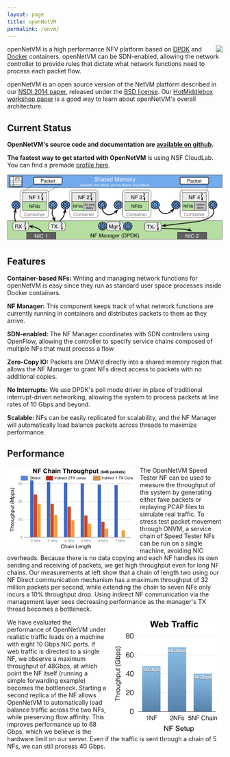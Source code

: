```yaml
---
layout: page
title: openNetVM
permalink: /onvm/
---
```


<img src="/res/onvm-logo.png" style="float:right; padding-left:15px;">

openNetVM is a high performance NFV platform based on [DPDK](http://dpdk.org) and [Docker](http://www.docker.com) containers.  openNetVM can be SDN-enabled, allowing the network controller to provide rules that dictate what network functions need to process each packet flow.

openNetVM is an open source version of the NetVM platform described in our [NSDI 2014 paper](http://faculty.cs.gwu.edu/~timwood/papers/14-NSDI-netvm.pdf), released under the [BSD license](https://github.com/sdnfv/openNetVM/blob/master/LICENSE). Our [HotMiddlebox workshop paper](http://faculty.cs.gwu.edu/~timwood/papers/16-HotMiddlebox-onvm.pdf) is a good way to learn about openNetVM's overall architecture.


## Current Status
**OpenNetVM's source code and documentation are [available on github](https://github.com/sdnfv/openNetVM).**

**The fastest way to get started with OpenNetVM** is using NSF CloudLab. You can find a premade [profile here](https://www.cloudlab.us/p/GWCloudLab/onvm-18.03). 

<img src="/res/netvm-arch.png" width="700px" style="padding-bottom:10px; margin-left: auto; margin-right: auto; display: block;">

## Features

**Container-based NFs:** Writing and managing network functions for openNetVM is easy since they run as standard user space processes inside Docker containers.

**NF Manager:** This component keeps track of what network functions are currently running in containers and distributes packets to them as they arrive.

**SDN-enabled:** The NF Manager coordinates with SDN controllers using OpenFlow, allowing the controller to specify service chains composed of multiple NFs that must process a flow.

**Zero-Copy IO:** Packets are DMA'd directly into a shared memory region that allows the NF Manager to grant NFs direct access to packets with no additional copies.

**No Interrupts:** We use DPDK's poll mode driver in place of traditional interrupt-driven networking, allowing the system to process packets at line rates of 10 Gbps and beyond.

**Scalable:** NFs can be easily replicated for scalability, and the NF Manager will automatically load balance packets across threads to maximize performance.

## Performance

<img src="/res/onvm-chain-perf.png" width="300px" height="196px" style="float:left; padding-right:10px">

The OpenNetVM Speed Tester NF can be used to measure the throughput of the system by generating either fake packets or replaying PCAP files to simulate real traffic. To stress test packet movement through ONVM, a service chain of Speed Tester NFs can be run on a single machine, avoiding NIC overheads. Because there is no data copying and each NF handles its own sending and receiving of packets, we get high throughput even for long NF chains. Our measurements at left show that a chain of length two using our NF Direct communication mechanism has a maximum throughput of 32 million packets per second, while extending the chain to seven NFs only incurs a 10% throughput drop. Using indirect NF communication via the management layer sees decreasing performance as the manager's TX thread becomes a bottleneck.

<img src="/res/onvm-web-traffic.png"  height="270px" style="float:right; padding-left:10px">

We have evaluated the performance of OpenNetVM under realistic traffic loads on a machine with eight 10 Gbps NIC ports. If web traffic is directed to a single NF, we observe a maximum throughput of 48Gbps, at which point the NF itself (running a simple forwarding example) becomes the bottleneck. Starting a second replica of the NF allows OpenNetVM to automatically load balance traffic across the two NFs, while preserving flow affinity. This improves performance up to 68 Gbps, which we believe is the hardware limit on our server.  Even if the traffic is sent through a chain of 5 NFs, we can still process 40 Gbps.

